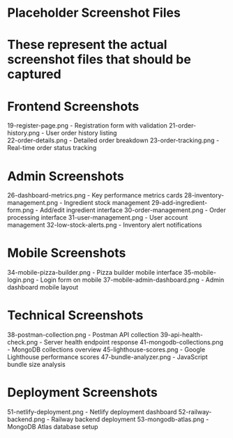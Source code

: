 # Placeholder Screenshot Files
# These represent the actual screenshot files that should be captured

# Frontend Screenshots
19-register-page.png - Registration form with validation
21-order-history.png - User order history listing  
22-order-details.png - Detailed order breakdown
23-order-tracking.png - Real-time order status tracking

# Admin Screenshots  
26-dashboard-metrics.png - Key performance metrics cards
28-inventory-management.png - Ingredient stock management
29-add-ingredient-form.png - Add/edit ingredient interface
30-order-management.png - Order processing interface
31-user-management.png - User account management
32-low-stock-alerts.png - Inventory alert notifications

# Mobile Screenshots
34-mobile-pizza-builder.png - Pizza builder mobile interface
35-mobile-login.png - Login form on mobile
37-mobile-admin-dashboard.png - Admin dashboard mobile layout

# Technical Screenshots
38-postman-collection.png - Postman API collection
39-api-health-check.png - Server health endpoint response
41-mongodb-collections.png - MongoDB collections overview
45-lighthouse-scores.png - Google Lighthouse performance scores
47-bundle-analyzer.png - JavaScript bundle size analysis

# Deployment Screenshots  
51-netlify-deployment.png - Netlify deployment dashboard
52-railway-backend.png - Railway backend deployment
53-mongodb-atlas.png - MongoDB Atlas database setup